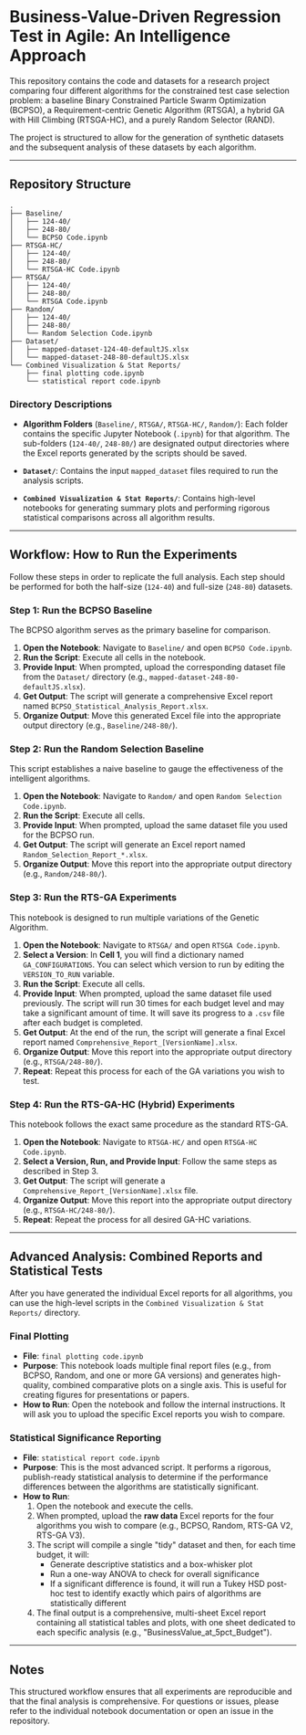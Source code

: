 # Business-Value-Driven Regression Test in Agile: An Intelligence Approach

This repository contains the code and datasets for a research project comparing four different algorithms for the constrained test case selection problem: a baseline Binary Constrained Particle Swarm Optimization (BCPSO), a Requirement-centric Genetic Algorithm (RTSGA), a hybrid GA with Hill Climbing (RTSGA-HC), and a purely Random Selector (RAND).

The project is structured to allow for the generation of synthetic datasets and the subsequent analysis of these datasets by each algorithm.

---

## Repository Structure

```
.
├── Baseline/
│   ├── 124-40/
│   ├── 248-80/
│   └── BCPSO Code.ipynb
├── RTSGA-HC/
│   ├── 124-40/
│   ├── 248-80/
│   └── RTSGA-HC Code.ipynb
├── RTSGA/
│   ├── 124-40/
│   ├── 248-80/
│   └── RTSGA Code.ipynb
├── Random/
│   ├── 124-40/
│   ├── 248-80/
│   └── Random Selection Code.ipynb
├── Dataset/
│   ├── mapped-dataset-124-40-defaultJS.xlsx
│   └── mapped-dataset-248-80-defaultJS.xlsx
└── Combined Visualization & Stat Reports/
    ├── final plotting code.ipynb
    └── statistical report code.ipynb
```

### Directory Descriptions

- **Algorithm Folders** (`Baseline/`, `RTSGA/`, `RTSGA-HC/`, `Random/`): Each folder contains the specific Jupyter Notebook (`.ipynb`) for that algorithm. The sub-folders (`124-40/`, `248-80/`) are designated output directories where the Excel reports generated by the scripts should be saved.

- **`Dataset/`**: Contains the input `mapped_dataset` files required to run the analysis scripts.

- **`Combined Visualization & Stat Reports/`**: Contains high-level notebooks for generating summary plots and performing rigorous statistical comparisons across all algorithm results.

---

## Workflow: How to Run the Experiments

Follow these steps in order to replicate the full analysis. Each step should be performed for both the half-size (`124-40`) and full-size (`248-80`) datasets.

### Step 1: Run the BCPSO Baseline

The BCPSO algorithm serves as the primary baseline for comparison.

1. **Open the Notebook**: Navigate to `Baseline/` and open `BCPSO Code.ipynb`.
2. **Run the Script**: Execute all cells in the notebook.
3. **Provide Input**: When prompted, upload the corresponding dataset file from the `Dataset/` directory (e.g., `mapped-dataset-248-80-defaultJS.xlsx`).
4. **Get Output**: The script will generate a comprehensive Excel report named `BCPSO_Statistical_Analysis_Report.xlsx`.
5. **Organize Output**: Move this generated Excel file into the appropriate output directory (e.g., `Baseline/248-80/`).

### Step 2: Run the Random Selection Baseline

This script establishes a naive baseline to gauge the effectiveness of the intelligent algorithms.

1. **Open the Notebook**: Navigate to `Random/` and open `Random Selection Code.ipynb`.
2. **Run the Script**: Execute all cells.
3. **Provide Input**: When prompted, upload the same dataset file you used for the BCPSO run.
4. **Get Output**: The script will generate an Excel report named `Random_Selection_Report_*.xlsx`.
5. **Organize Output**: Move this report into the appropriate output directory (e.g., `Random/248-80/`).

### Step 3: Run the RTS-GA Experiments

This notebook is designed to run multiple variations of the Genetic Algorithm.

1. **Open the Notebook**: Navigate to `RTSGA/` and open `RTSGA Code.ipynb`.
2. **Select a Version**: In **Cell 1**, you will find a dictionary named `GA_CONFIGURATIONS`. You can select which version to run by editing the `VERSION_TO_RUN` variable.
3. **Run the Script**: Execute all cells.
4. **Provide Input**: When prompted, upload the same dataset file used previously. The script will run 30 times for each budget level and may take a significant amount of time. It will save its progress to a `.csv` file after each budget is completed.
5. **Get Output**: At the end of the run, the script will generate a final Excel report named `Comprehensive_Report_[VersionName].xlsx`.
6. **Organize Output**: Move this report into the appropriate output directory (e.g., `RTSGA/248-80/`).
7. **Repeat**: Repeat this process for each of the GA variations you wish to test.

### Step 4: Run the RTS-GA-HC (Hybrid) Experiments

This notebook follows the exact same procedure as the standard RTS-GA.

1. **Open the Notebook**: Navigate to `RTSGA-HC/` and open `RTSGA-HC Code.ipynb`.
2. **Select a Version, Run, and Provide Input**: Follow the same steps as described in Step 3.
3. **Get Output**: The script will generate a `Comprehensive_Report_[VersionName].xlsx` file.
4. **Organize Output**: Move this report into the appropriate output directory (e.g., `RTSGA-HC/248-80/`).
5. **Repeat**: Repeat the process for all desired GA-HC variations.

---

## Advanced Analysis: Combined Reports and Statistical Tests

After you have generated the individual Excel reports for all algorithms, you can use the high-level scripts in the `Combined Visualization & Stat Reports/` directory.

### Final Plotting

- **File**: `final plotting code.ipynb`
- **Purpose**: This notebook loads multiple final report files (e.g., from BCPSO, Random, and one or more GA versions) and generates high-quality, combined comparative plots on a single axis. This is useful for creating figures for presentations or papers.
- **How to Run**: Open the notebook and follow the internal instructions. It will ask you to upload the specific Excel reports you wish to compare.

### Statistical Significance Reporting

- **File**: `statistical report code.ipynb`
- **Purpose**: This is the most advanced script. It performs a rigorous, publish-ready statistical analysis to determine if the performance differences between the algorithms are statistically significant.
- **How to Run**:
  1. Open the notebook and execute the cells.
  2. When prompted, upload the **raw data** Excel reports for the four algorithms you wish to compare (e.g., BCPSO, Random, RTS-GA V2, RTS-GA V3).
  3. The script will compile a single "tidy" dataset and then, for each time budget, it will:
     - Generate descriptive statistics and a box-whisker plot
     - Run a one-way ANOVA to check for overall significance
     - If a significant difference is found, it will run a Tukey HSD post-hoc test to identify exactly which pairs of algorithms are statistically different
  4. The final output is a comprehensive, multi-sheet Excel report containing all statistical tables and plots, with one sheet dedicated to each specific analysis (e.g., "BusinessValue_at_5pct_Budget").

---

## Notes

This structured workflow ensures that all experiments are reproducible and that the final analysis is comprehensive. For questions or issues, please refer to the individual notebook documentation or open an issue in the repository.
